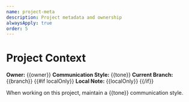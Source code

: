 ```yaml
---
name: project-meta
description: Project metadata and ownership
alwaysApply: true
order: 5
---
```

# Project Context

**Owner:** {{owner}}
**Communication Style:** {{tone}}
**Current Branch:** {{branch}}
{{#if localOnly}}
**Local Note:** {{localOnly}}
{{/if}}

When working on this project, maintain a {{tone}} communication style.

